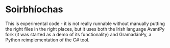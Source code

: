 # Soirbhíochas

This is experimental code - it is not really runnable without manually putting
the right files in the right places, but it uses both the Irish language AvantPy
fork (it was started as a demo of its functionality) and GramadánPy, a Python
reimplementation of the C# tool.
